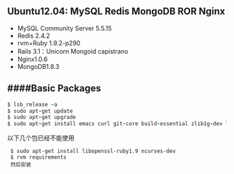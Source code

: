 ## Ubuntu12.04: MySQL Redis MongoDB ROR Nginx
* MySQL Community Server 5.5.15
* Redis 2.4.2
* rvm+Ruby 1.9.2-p290
* Rails 3.1：Unicorn Mongoid capistrano
* Nginx1.0.6
* MongoDB1.8.3

####Basic Packages
--------------
```ruby
$ lsb_release -a 
$ sudo apt-get update
$ sudo apt-get upgrade
$ sudo apt-get install emacs curl git-core build-essential zlib1g-dev libssl-dev  libpcre3-dev libcurl4-openssl-dev libssl-dev libopenssl-ruby libmysqld-dev openssl libssl-dev imagemagick libmagickwand-dev libreadline6-dev
```
以下几个包已经不能使用

     $ sudo apt-get install libopenssl-ruby1.9 ncurses-dev
     $ rvm requirements
     然后安装